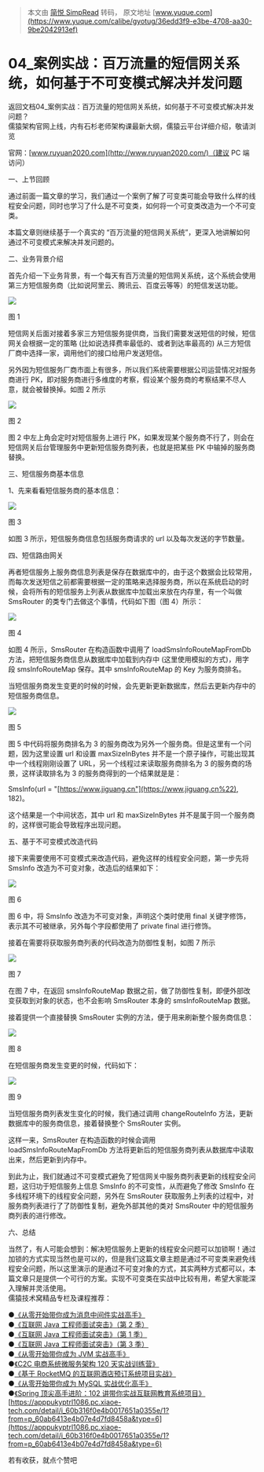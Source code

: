 > 本文由 [简悦 SimpRead](http://ksria.com/simpread/) 转码， 原文地址 [www.yuque.com](https://www.yuque.com/calibe/gyotug/36edd3f9-e3be-4708-aa30-9be2042913ef)

04\_案例实战：百万流量的短信网关系统，如何基于不可变模式解决并发问题
====================================

返回文档04_案例实战：百万流量的短信网关系统，如何基于不可变模式解决并发问题？  
儒猿架构官网上线，内有石杉老师架构课最新大纲，儒猿云平台详细介绍，敬请浏览  
  
官网：[www.ruyuan2020.com](http://www.ruyuan2020.com/)（建议 PC 端访问）  
  
  
一、上节回顾  
  
通过前面一篇文章的学习，我们通过一个案例了解了可变类可能会导致什么样的线程安全问题，同时也学习了什么是不可变类，如何将一个可变类改造为一个不可变类。  
  
本篇文章则继续基于一个真实的 “百万流量的短信网关系统”，更深入地讲解如何通过不可变模式来解决并发问题的。  
  
二、业务背景介绍  
  
首先介绍一下业务背景，有一个每天有百万流量的短信网关系统，这个系统会使用第三方短信服务商（比如说阿里云、腾讯云、百度云等等）的短信发送功能。  
  
![](https://www.yuque.com/api/filetransfer/images?url=http%3A%2F%2Fwechatapppro-1252524126.file.myqcloud.com%2Fimage%2Fueditor%2F8162600_1622349082.png&sign=9ed3340264b1d069762546b6a1f10a84a11d6aa56421dbdf44e32ad7dc622b50)  
  
图 1  
  
短信网关后面对接着多家三方短信服务提供商，当我们需要发送短信的时候，短信网关会根据一定的策略 (比如说选择费率最低的、或者到达率最高的) 从三方短信厂商中选择一家，调用他们的接口给用户发送短信。  
  
另外因为短信服务厂商市面上有很多，所以我们系统需要根据公司运营情况对服务商进行 PK，即对服务商进行多维度的考察，假设某个服务商的考察结果不尽人意，就会被替换掉。如图 2 所示  
  
![](https://www.yuque.com/api/filetransfer/images?url=http%3A%2F%2Fwechatapppro-1252524126.file.myqcloud.com%2Fimage%2Fueditor%2F40693700_1622349082.png&sign=dcf317a6fe23d9499aacb17ee810c1f8a6b9be55d1391c76a571bea4600382c8)  
  
图 2  
  
图 2 中左上角会定时对短信服务上进行 PK，如果发现某个服务商不行了，则会在短信网关后台管理服务中更新短信服务商列表，也就是把某些 PK 中输掉的服务商替换。  
  
三、短信服务商基本信息  
  
1、先来看看短信服务商的基本信息：  
  
![](https://www.yuque.com/api/filetransfer/images?url=http%3A%2F%2Fwechatapppro-1252524126.file.myqcloud.com%2Fimage%2Fueditor%2F74975500_1622349082.png&sign=820b4f4c679d65d484325eeae8b723a3f001951f7474fea86cea4b265b2d7118)  
  
图 3  
  
如图 3 所示，短信服务商信息包括服务商请求的 url 以及每次发送的字节数量。  
  
四、短信路由网关  
  
再者短信服务上服务商信息列表是保存在数据库中的，由于这个数据会比较常用，而每次发送短信之前都需要根据一定的策略来选择服务商，所以在系统启动的时候，会将所有的短信服务上列表从数据库中加载出来放在内存里，有一个叫做 SmsRouter 的类专门去做这个事情，代码如下图（图 4）所示：  
  
![](https://www.yuque.com/api/filetransfer/images?url=http%3A%2F%2Fwechatapppro-1252524126.file.myqcloud.com%2Fimage%2Fueditor%2F10545900_1622349083.png&sign=4a59e871cf46a3e392ff2d3bc5bf52173cb0a8d085fb006a8c7d4d25e305c99e)  
  
图 4  
  
如图 4 所示，SmsRouter 在构造函数中调用了 loadSmsInfoRouteMapFromDb 方法，把短信服务商信息从数据库中加载到内存中 (这里使用模拟的方式)，用字段 smsInfoRouteMap 保存。其中 smsInfoRouteMap 的 Key 为服务商排名。  
  
当短信服务商发生变更的时候的时候，会先更新更新数据库，然后去更新内存中的短信服务商信息。  
  
![](https://www.yuque.com/api/filetransfer/images?url=http%3A%2F%2Fwechatapppro-1252524126.file.myqcloud.com%2Fimage%2Fueditor%2F55060100_1622349083.png&sign=982622dafbf543f84dfb829cfa26224705fcc58b66ba65207cc71d8ab0ff80b1)  
  
图 5  
  
图 5 中代码将服务商排名为 3 的服务商改为另外一个服务商。但是这里有一个问题，因为这里设置 url 和设置 maxSizeInBytes 并不是一个原子操作，可能出现其中一个线程刚刚设置了 URL，另一个线程过来读取服务商排名为 3 的服务商的场景，这样读取排名为 3 的服务商得到的一个结果就是是：  
  
SmsInfo(url = "[https://www.jiguang.cn"](https://www.jiguang.cn%22), 182)。  
  
这个结果是一个中间状态，其中 url 和 maxSizeInBytes 并不是属于同一个服务商的，这样很可能会导致程序出现问题。  
  
五、基于不可变模式改造代码  
  
接下来需要使用不可变模式来改造代码，避免这样的线程安全问题，第一步先将 SmsInfo 改造为不可变对象，改造后的结果如下：  
  
![](https://www.yuque.com/api/filetransfer/images?url=http%3A%2F%2Fwechatapppro-1252524126.file.myqcloud.com%2Fimage%2Fueditor%2F85747100_1622349083.png&sign=43e325f9cc0b260a5385f497687af0e1e8f249739c238dc0b8974a72845101ed)  
  
图 6  
  
图 6 中，将 SmsInfo 改造为不可变对象，声明这个类时使用 final 关键字修饰，表示其不可被继承，另外每个字段都使用了 private final 进行修饰。  
  
接着在需要将获取服务商列表的代码改造为防御性复制，如图 7 所示  
  
![](https://www.yuque.com/api/filetransfer/images?url=http%3A%2F%2Fwechatapppro-1252524126.file.myqcloud.com%2Fimage%2Fueditor%2F26860400_1622349084.png&sign=0a30aef80e119f62b919ef44361fe32d6b602e9535030f9fd6b4df3cb1f23a88)  
  
图 7  
  
在图 7 中，在返回 smsInfoRouteMap 数据之前，做了防御性复制，即便外部改变获取到对象的状态，也不会影响 SmsRouter 本身的 smsInfoRouteMap 数据。  
  
接着提供一个直接替换 SmsRouter 实例的方法，便于用来刷新整个服务商信息：  
  
![](https://www.yuque.com/api/filetransfer/images?url=http%3A%2F%2Fwechatapppro-1252524126.file.myqcloud.com%2Fimage%2Fueditor%2F61225200_1622349084.png&sign=364b923da232fe737562b9e6a38f18d16998486f72df7f280c08813e4c0e4d3d)  
  
图 8  
  
在短信服务商发生变更的时候，代码如下：  
  
![](https://www.yuque.com/api/filetransfer/images?url=http%3A%2F%2Fwechatapppro-1252524126.file.myqcloud.com%2Fimage%2Fueditor%2F89433100_1622349084.png&sign=64fc7d7b4568a2a2b5b902fe7aa70cb456259ce08ab48bd5c035c0edce7a5aa3)  
  
图 9  
  
当短信服务商列表发生变化的时候，我们通过调用 changeRouteInfo 方法，更新数据库中的服务商信息，接着替换整个 SmsRouter 实例。  
  
这样一来，SmsRouter 在构造函数的时候会调用 loadSmsInfoRouteMapFromDb 方法将更新后的短信服务商列表从数据库中读取出来，然后更新到内存中。  
  
到此为止，我们就通过不可变模式避免了短信网关中服务商列表更新的线程安全问题，这归功于短信服务上信息 SmsInfo 的不可变性，从而避免了修改 SmsInfo 在多线程环境下的线程安全问题，另外在 SmsRouter 获取服务上列表的过程中，对服务商列表进行了了防御性复制，避免外部其他的类对 SmsRouter 中的短信服务商列表的进行修改。  
  
六、总结  
  
当然了，有人可能会想到：解决短信服务上更新的线程安全问题可以加锁啊！通过加锁的方式实现当然也是可以的，但是我们这篇文章主题是通过不可变类来避免线程安全问题，所以这里演示的是通过不可变对象的方式，其实两种方式都可以，本篇文章只是提供一个可行的方案。实现不可变类在实战中比较有用，希望大家能深入理解并灵活使用。  
儒猿技术窝精品专栏及课程推荐：  
  
●[《从零开始带你成为消息中间件实战高手》](https://apppukyptrl1086.h5.xiaoeknow.com/v1/course/column/p_5d887e7ea3adc_KDm4nxCm?type=3)  
●[《互联网 Java 工程师面试突击》（第 2 季）](https://apppukyptrl1086.h5.xiaoeknow.com/v1/course/column/p_5d3110c3c0e9d_FnmTTtj4?type=3)  
●[《互联网 Java 工程师面试突击》（第 1 季）](https://apppukyptrl1086.h5.xiaoeknow.com/v1/course/column/p_5d3114935b4d7_CEcL8yMS?type=3)  
●[《互联网 Java 工程师面试突击》（第 3 季）](https://apppukyptrl1086.pc.xiaoe-tech.com/detail/p_5dd3ccd673073_9LnpmMju/6?fromH5=true)  
●[《从零开始带你成为 JVM 实战高手》](https://apppukyptrl1086.pc.xiaoe-tech.com/detail/p_5d0ef9900e896_MyDfcJi8/6)  
●[《C2C 电商系统微服务架构 120 天实战训练营》](https://apppukyptrl1086.h5.xiaoeknow.com/v1/course/column/p_5f1e9ddbe4b0a1003cafad34?type=3)  
●[《基于 RocketMQ 的互联网酒店预订系统项目实战》](https://apppukyptrl1086.h5.xiaoeknow.com/v1/course/column/p_5fd03fb3e4b04db7c093b40c?type=3)  
●[《从零开始带你成为 MySQL 实战优化高手》](https://apppukyptrl1086.pc.xiaoe-tech.com/detail/p_5e0c2a35dbbc9_MNDGDYba/6)  
●[《Spring 顶尖高手进阶：102 讲带你实战互联网教育系统项目》](https://apppukyptrl1086.pc.xiaoe-tech.com/detail/p_607d8356e4b0d4eb0392eeba/6)  
[https://apppukyptrl1086.pc.xiaoe-tech.com/detail/i_60b316f0e4b0017651a0355e/1?from=p_60ab6413e4b07e4d7fd8458a&type=6](https://apppukyptrl1086.pc.xiaoe-tech.com/detail/i_60b316f0e4b0017651a0355e/1?from=p_60ab6413e4b07e4d7fd8458a&type=6)  

若有收获，就点个赞吧
